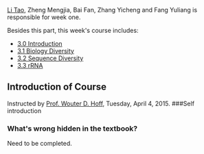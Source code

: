 [Li Tao](https://taoleechem.github.io), Zheng Mengjia, Bai Fan, Zhang Yicheng and Fang Yuliang is responsible for week one.

Besides this part, this week's course includes:

- [3.0 Introduction](https://github.com/taoleechem/biology/wiki/3.-Week-One)
- [3.1 Biology Diversity](https://github.com/taoleechem/biology/wiki/3.1-Biology-Diversity)
- [3.2 Sequence Diversity](https://github.com/taoleechem/biology/wiki/3.2-Sequence-Diversity)
- [3.3 rRNA](https://github.com/taoleechem/biology/wiki/3.3-rRNA)


## Introduction of Course
Instructed by [Prof. Wouter D. Hoff](http://www.researchgate.net/profile/Wouter_Hoff), Tuesday, April 4, 2015.
###Self introduction

### What's wrong hidden in the textbook?
Need to be completed.




















 
